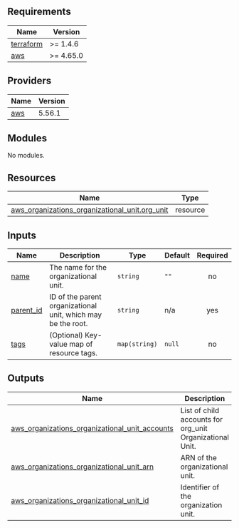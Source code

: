 ## Requirements

| Name | Version |
|------|---------|
| [terraform](#requirement\_terraform) | >= 1.4.6 |
| [aws](#requirement\_aws) | >= 4.65.0 |

## Providers

| Name | Version |
|------|---------|
| [aws](#provider\_aws) | 5.56.1 |

## Modules

No modules.

## Resources

| Name | Type |
|------|------|
| [aws_organizations_organizational_unit.org_unit](https://registry.terraform.io/providers/hashicorp/aws/latest/docs/resources/organizations_organizational_unit) | resource |

## Inputs

| Name | Description | Type | Default | Required |
|------|-------------|------|---------|:--------:|
| [name](#input\_name) | The name for the organizational unit. | `string` | `""` | no |
| [parent\_id](#input\_parent\_id) | ID of the parent organizational unit, which may be the root. | `string` | n/a | yes |
| [tags](#input\_tags) | (Optional) Key-value map of resource tags. | `map(string)` | `null` | no |

## Outputs

| Name | Description |
|------|-------------|
| [aws\_organizations\_organizational\_unit\_accounts](#output\_aws\_organizations\_organizational\_unit\_accounts) | List of child accounts for org\_unit Organizational Unit. |
| [aws\_organizations\_organizational\_unit\_arn](#output\_aws\_organizations\_organizational\_unit\_arn) | ARN of the organizational unit. |
| [aws\_organizations\_organizational\_unit\_id](#output\_aws\_organizations\_organizational\_unit\_id) | Identifier of the organization unit. |
